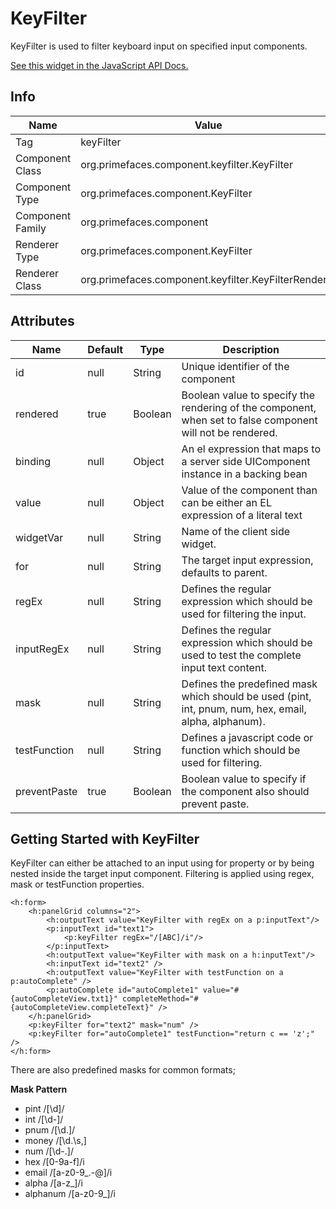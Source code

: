 # KeyFilter

KeyFilter is used to filter keyboard input on specified input components.

[See this widget in the JavaScript API Docs.](../jsdocs/classes/src_PrimeFaces.PrimeFaces.widget.KeyFilter.html)

## Info

| Name | Value |
| --- | --- |
| Tag | keyFilter
| Component Class | org.primefaces.component.keyfilter.KeyFilter
| Component Type | org.primefaces.component.KeyFilter
| Component Family | org.primefaces.component |
| Renderer Type | org.primefaces.component.KeyFilter
| Renderer Class | org.primefaces.component.keyfilter.KeyFilterRenderer

## Attributes

| Name | Default | Type | Description | 
| --- | --- | --- | --- |
id | null | String | Unique identifier of the component
rendered | true | Boolean | Boolean value to specify the rendering of the component, when set to false component will not be rendered.
binding | null | Object | An el expression that maps to a server side UIComponent instance in a backing bean
value | null | Object | Value of the component than can be either an EL expression of a literal text
widgetVar | null | String | Name of the client side widget.
for | null | String | The target input expression, defaults to parent.
regEx | null | String | Defines the regular expression which should be used for filtering the input.
inputRegEx | null | String | Defines the regular expression which should be used to test the complete input text content.
mask | null | String | Defines the predefined mask which should be used (pint, int, pnum, num, hex, email, alpha, alphanum).
testFunction | null | String | Defines a javascript code or function which should be used for filtering.
preventPaste | true | Boolean | Boolean value to specify if the component also should prevent paste.

## Getting Started with KeyFilter
KeyFilter can either be attached to an input using for property or by being nested inside the target
input component. Filtering is applied using regex, mask or testFunction properties.

```xhtml
<h:form>
    <h:panelGrid columns="2">
        <h:outputText value="KeyFilter with regEx on a p:inputText"/>
        <p:inputText id="text1">
            <p:keyFilter regEx="/[ABC]/i"/>
        </p:inputText>
        <h:outputText value="KeyFilter with mask on a h:inputText"/>
        <h:inputText id="text2" />
        <h:outputText value="KeyFilter with testFunction on a p:autoComplete" />
        <p:autoComplete id="autoComplete1" value="#{autoCompleteView.txt1}" completeMethod="#{autoCompleteView.completeText}" />
    </h:panelGrid>
    <p:keyFilter for="text2" mask="num" />
    <p:keyFilter for="autoComplete1" testFunction="return c == 'z';" />
</h:form>
```
There are also predefined masks for common formats;

**Mask Pattern**
- pint /[\d]/
- int /[\d\-]/
- pnum /[\d\.]/
- money /[\d\.\s,]
- num /[\d\-\.]/
- hex /[0-9a-f]/i
- email /[a-z0-9_\.\-@]/i
- alpha /[a-z_]/i
- alphanum /[a-z0-9_]/i

